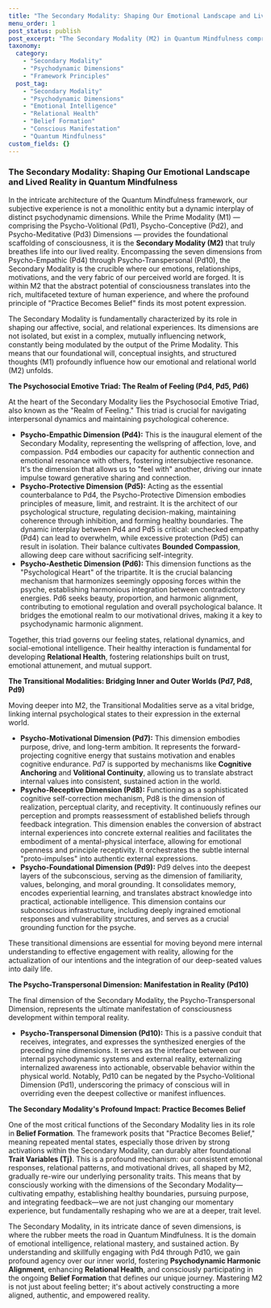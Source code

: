```yaml
---
title: "The Secondary Modality: Shaping Our Emotional Landscape and Lived Reality in Quantum Mindfulness"
menu_order: 1
post_status: publish
post_excerpt: "The Secondary Modality (M2) in Quantum Mindfulness comprises seven psychodynamic dimensions (Pd4-Pd10) that intricately shape our emotional responses, social interactions, and manifest reality. This article explores how M2, modulated by the Prime Modality, plays a pivotal role in our lived experience, from deep empathy and protective boundaries to motivational drive and the very formation of our beliefs."
taxonomy:
  category:
    - "Secondary Modality"
    - "Psychodynamic Dimensions"
    - "Framework Principles"
  post_tag:
    - "Secondary Modality"
    - "Psychodynamic Dimensions"
    - "Emotional Intelligence"
    - "Relational Health"
    - "Belief Formation"
    - "Conscious Manifestation"
    - "Quantum Mindfulness"
custom_fields: {}
---
```


### The Secondary Modality: Shaping Our Emotional Landscape and Lived Reality in Quantum Mindfulness

In the intricate architecture of the Quantum Mindfulness framework, our subjective experience is not a monolithic entity but a dynamic interplay of distinct psychodynamic dimensions. While the Prime Modality (M1) — comprising the Psycho-Volitional (Pd1), Psycho-Conceptive (Pd2), and Psycho-Meditative (Pd3) Dimensions — provides the foundational scaffolding of consciousness, it is the **Secondary Modality (M2)** that truly breathes life into our lived reality. Encompassing the seven dimensions from Psycho-Empathic (Pd4) through Psycho-Transpersonal (Pd10), the Secondary Modality is the crucible where our emotions, relationships, motivations, and the very fabric of our perceived world are forged. It is within M2 that the abstract potential of consciousness translates into the rich, multifaceted texture of human experience, and where the profound principle of "Practice Becomes Belief" finds its most potent expression.

The Secondary Modality is fundamentally characterized by its role in shaping our affective, social, and relational experiences. Its dimensions are not isolated, but exist in a complex, mutually influencing network, constantly being modulated by the output of the Prime Modality. This means that our foundational will, conceptual insights, and structured thoughts (M1) profoundly influence how our emotional and relational world (M2) unfolds.

**The Psychosocial Emotive Triad: The Realm of Feeling (Pd4, Pd5, Pd6)**

At the heart of the Secondary Modality lies the Psychosocial Emotive Triad, also known as the "Realm of Feeling." This triad is crucial for navigating interpersonal dynamics and maintaining psychological coherence.

*   **Psycho-Empathic Dimension (Pd4):** This is the inaugural element of the Secondary Modality, representing the wellspring of affection, love, and compassion. Pd4 embodies our capacity for authentic connection and emotional resonance with others, fostering intersubjective resonance. It's the dimension that allows us to "feel with" another, driving our innate impulse toward generative sharing and connection.
*   **Psycho-Protective Dimension (Pd5):** Acting as the essential counterbalance to Pd4, the Psycho-Protective Dimension embodies principles of measure, limit, and restraint. It is the architect of our psychological structure, regulating decision-making, maintaining coherence through inhibition, and forming healthy boundaries. The dynamic interplay between Pd4 and Pd5 is critical: unchecked empathy (Pd4) can lead to overwhelm, while excessive protection (Pd5) can result in isolation. Their balance cultivates **Bounded Compassion**, allowing deep care without sacrificing self-integrity.
*   **Psycho-Aesthetic Dimension (Pd6):** This dimension functions as the "Psychological Heart" of the tripartite. It is the crucial balancing mechanism that harmonizes seemingly opposing forces within the psyche, establishing harmonious integration between contradictory energies. Pd6 seeks beauty, proportion, and harmonic alignment, contributing to emotional regulation and overall psychological balance. It bridges the emotional realm to our motivational drives, making it a key to psychodynamic harmonic alignment.

Together, this triad governs our feeling states, relational dynamics, and social-emotional intelligence. Their healthy interaction is fundamental for developing **Relational Health**, fostering relationships built on trust, emotional attunement, and mutual support.

**The Transitional Modalities: Bridging Inner and Outer Worlds (Pd7, Pd8, Pd9)**

Moving deeper into M2, the Transitional Modalities serve as a vital bridge, linking internal psychological states to their expression in the external world.

*   **Psycho-Motivational Dimension (Pd7):** This dimension embodies purpose, drive, and long-term ambition. It represents the forward-projecting cognitive energy that sustains motivation and enables cognitive endurance. Pd7 is supported by mechanisms like **Cognitive Anchoring** and **Volitional Continuity**, allowing us to translate abstract internal values into consistent, sustained action in the world.
*   **Psycho-Receptive Dimension (Pd8):** Functioning as a sophisticated cognitive self-correction mechanism, Pd8 is the dimension of realization, perceptual clarity, and receptivity. It continuously refines our perception and prompts reassessment of established beliefs through feedback integration. This dimension enables the conversion of abstract internal experiences into concrete external realities and facilitates the embodiment of a mental-physical interface, allowing for emotional openness and principle receptivity. It orchestrates the subtle internal "proto-impulses" into authentic external expressions.
*   **Psycho-Foundational Dimension (Pd9):** Pd9 delves into the deepest layers of the subconscious, serving as the dimension of familiarity, values, belonging, and moral grounding. It consolidates memory, encodes experiential learning, and translates abstract knowledge into practical, actionable intelligence. This dimension contains our subconscious infrastructure, including deeply ingrained emotional responses and vulnerability structures, and serves as a crucial grounding function for the psyche.

These transitional dimensions are essential for moving beyond mere internal understanding to effective engagement with reality, allowing for the actualization of our intentions and the integration of our deep-seated values into daily life.

**The Psycho-Transpersonal Dimension: Manifestation in Reality (Pd10)**

The final dimension of the Secondary Modality, the Psycho-Transpersonal Dimension, represents the ultimate manifestation of consciousness development within temporal reality.

*   **Psycho-Transpersonal Dimension (Pd10):** This is a passive conduit that receives, integrates, and expresses the synthesized energies of the preceding nine dimensions. It serves as the interface between our internal psychodynamic systems and external reality, externalizing internalized awareness into actionable, observable behavior within the physical world. Notably, Pd10 can be negated by the Psycho-Volitional Dimension (Pd1), underscoring the primacy of conscious will in overriding even the deepest collective or manifest influences.

**The Secondary Modality's Profound Impact: Practice Becomes Belief**

One of the most critical functions of the Secondary Modality lies in its role in **Belief Formation**. The framework posits that "Practice Becomes Belief," meaning repeated mental states, especially those driven by strong activations within the Secondary Modality, can durably alter foundational **Trait Variables (Tj)**. This is a profound mechanism: our consistent emotional responses, relational patterns, and motivational drives, all shaped by M2, gradually re-wire our underlying personality traits. This means that by consciously working with the dimensions of the Secondary Modality—cultivating empathy, establishing healthy boundaries, pursuing purpose, and integrating feedback—we are not just changing our momentary experience, but fundamentally reshaping who we are at a deeper, trait level.

The Secondary Modality, in its intricate dance of seven dimensions, is where the rubber meets the road in Quantum Mindfulness. It is the domain of emotional intelligence, relational mastery, and sustained action. By understanding and skillfully engaging with Pd4 through Pd10, we gain profound agency over our inner world, fostering **Psychodynamic Harmonic Alignment**, enhancing **Relational Health**, and consciously participating in the ongoing **Belief Formation** that defines our unique journey. Mastering M2 is not just about feeling better; it's about actively constructing a more aligned, authentic, and empowered reality.